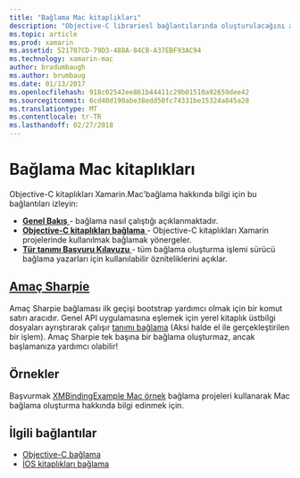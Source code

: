 ```yaml
---
title: "Bağlama Mac kitaplıkları"
description: "Objective-C librariesl bağlantılarında oluşturulacağını açıklayan diğer belgelerin bu kılavuzu bağlantılar"
ms.topic: article
ms.prod: xamarin
ms.assetid: 521707CD-79D3-488A-84CB-A37EBF93AC94
ms.technology: xamarin-mac
author: bradumbaugh
ms.author: brumbaug
ms.date: 01/13/2017
ms.openlocfilehash: 918c02542ee861b44411c29b01510a92659dee42
ms.sourcegitcommit: 6cd40d190abe38edd50fc74331be15324a845a28
ms.translationtype: MT
ms.contentlocale: tr-TR
ms.lasthandoff: 02/27/2018
---
```

# <a name="binding-mac-libraries"></a>Bağlama Mac kitaplıkları


Objective-C kitaplıkları Xamarin.Mac'bağlama hakkında bilgi için bu bağlantıları izleyin:

- [**Genel Bakış** ](~/cross-platform/macios/binding/overview.md) -
  bağlama nasıl çalıştığı açıklanmaktadır.
- [**Objective-C kitaplıkları bağlama** ](~/cross-platform/macios/binding/objective-c-libraries.md) -
  Objective-C kitaplıkları Xamarin projelerinde kullanılmak bağlamak yönergeler.
- [**Tür tanımı Başvuru Kılavuzu** ](~/cross-platform/macios/binding/binding-types-reference.md) -
  tüm bağlama oluşturma işlemi sürücü bağlama yazarları için kullanılabilir özniteliklerini açıklar.


<a name="objective-sharpiecross-platformmaciosbindingobjective-sharpieindexmd"></a>[Amaç Sharpie](~/cross-platform/macios/binding/objective-sharpie/index.md)
-------------------

Amaç Sharpie bağlaması ilk geçişi bootstrap yardımcı olmak için bir komut satırı aracıdır.
Genel API uygulamasına eşlemek için yerel kitaplık üstbilgi dosyaları ayrıştırarak çalışır [tanımı bağlama](~/cross-platform/macios/binding/binding-types-reference.md) (Aksi halde el ile gerçekleştirilen bir işlem). Amaç Sharpie tek başına bir bağlama oluşturmaz, ancak başlamanıza yardımcı olabilir!

<a name="examples"></a>Örnekler
--------

Başvurmak [XMBindingExample Mac örnek](https://github.com/xamarin/mac-samples/tree/master/XMBindingExample) bağlama projeleri kullanarak Mac bağlama oluşturma hakkında bilgi edinmek için.


## <a name="related-links"></a>İlgili bağlantılar

- [Objective-C bağlama](~/cross-platform/macios/binding/index.md)
- [İOS kitaplıkları bağlama](~/ios/platform/binding-objective-c/index.md)
